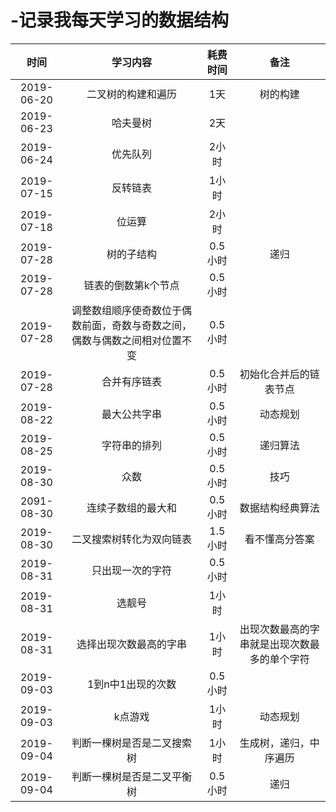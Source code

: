 # -记录我每天学习的数据结构


|时间|学习内容|耗费时间|备注|
|:----:|:----:|:----:|:----:|
|2019-06-20|二叉树的构建和遍历| 1天|树的构建|
|2019-06-23|哈夫曼树|2天|
|2019-06-24|优先队列|2小时|
|2019-07-15|反转链表|1小时|
|2019-07-18|位运算|2小时|
|2019-07-28|树的子结构|0.5小时|递归|
|2019-07-28|链表的倒数第k个节点|0.5小时|
|2019-07-28|调整数组顺序使奇数位于偶数前面，奇数与奇数之间，偶数与偶数之间相对位置不变|0.5小时|
|2019-07-28|合并有序链表|0.5小时|初始化合并后的链表节点|
|2019-08-22|最大公共字串|0.5小时|动态规划|
|2019-08-25|字符串的排列|0.5小时|递归算法|
|2019-08-30|众数|0.5小时|技巧|
|2091-08-30|连续子数组的最大和|0.5小时|数据结构经典算法|
|2019-08-30|二叉搜索树转化为双向链表|1.5小时|看不懂高分答案|
|2019-08-31|只出现一次的字符|0.5小时||
|2019-08-31|选靓号|1小时||
|2019-08-31|选择出现次数最高的字串|1小时|出现次数最高的字串就是出现次数最多的单个字符|
|2019-09-03|1到n中1出现的次数|0.5小时||
|2019-09-03|k点游戏|1小时|动态规划||
|2019-09-04|判断一棵树是否是二叉搜索树|1小时|生成树，递归，中序遍历|
|2019-09-04|判断一棵树是否是二叉平衡树|0.5小时|递归|